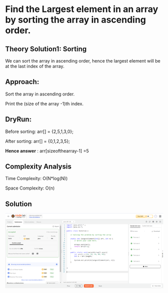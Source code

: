 # Find the Largest element in an array by sorting the array in ascending order.  

## Theory Solution1: Sorting

We can sort the array in ascending order, hence the largest element will be at the last index of the array. 

## Approach: 

Sort the array in ascending order.

Print the (size of the array -1)th index.
 
## DryRun: 

Before sorting: arr[] = {2,5,1,3,0};

After sorting: arr[] = {0,1,2,3,5};

**Hence answer** : arr[sizeofthearray-1] =5

## Complexity Analysis

Time Complexity: O(N*log(N))

Space Complexity: O(n)

## Solution

![Screenshot](i1.png)
